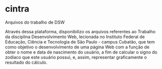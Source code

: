 # cintra

Arquivos do trabalho de DSW

Através dessa plataforma, disponibilizo os arquivos referentes ao Trabalho da disciplina Desenvolvimento Web, 
lecionada no Instituto Federal de Educação, Ciência e Tecnologia de São Paulo - campus Cubatão, que tem como 
objetivo o desenvolvimento de uma página Web com a função de obter o nome e data de nascimento do usuário, a 
fim de calcular o signo do zodíaco que este usuário possui, e, assim, representar graficamente o resultado do 
cálculo.
